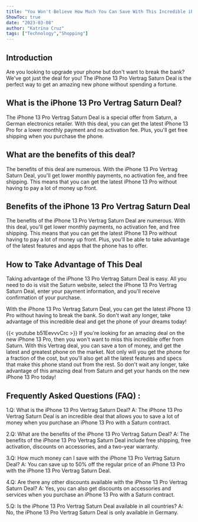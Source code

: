 ```yaml
---
title: "You Won't Believe How Much You Can Save With This Incredible iPhone 13 Pro Vertrag Saturn Deal!"
ShowToc: true 
date: "2023-03-08"
author: "Katrina Cruz" 
tags: ["Technology","Shopping"]
---
```

## Introduction

Are you looking to upgrade your phone but don't want to break the bank? We've got just the deal for you! The iPhone 13 Pro Vertrag Saturn Deal is the perfect way to get an amazing new phone without spending a fortune. 

## What is the iPhone 13 Pro Vertrag Saturn Deal?

The iPhone 13 Pro Vertrag Saturn Deal is a special offer from Saturn, a German electronics retailer. With this deal, you can get the latest iPhone 13 Pro for a lower monthly payment and no activation fee. Plus, you'll get free shipping when you purchase the phone. 

## What are the benefits of this deal?

The benefits of this deal are numerous. With the iPhone 13 Pro Vertrag Saturn Deal, you'll get lower monthly payments, no activation fee, and free shipping. This means that you can get the latest iPhone 13 Pro without having to pay a lot of money up front. 

## Benefits of the iPhone 13 Pro Vertrag Saturn Deal

The benefits of the iPhone 13 Pro Vertrag Saturn Deal are numerous. With this deal, you'll get lower monthly payments, no activation fee, and free shipping. This means that you can get the latest iPhone 13 Pro without having to pay a lot of money up front. Plus, you'll be able to take advantage of the latest features and apps that the phone has to offer. 

## How to Take Advantage of This Deal

Taking advantage of the iPhone 13 Pro Vertrag Saturn Deal is easy. All you need to do is visit the Saturn website, select the iPhone 13 Pro Vertrag Saturn Deal, enter your payment information, and you'll receive confirmation of your purchase. 

With the iPhone 13 Pro Vertrag Saturn Deal, you can get the latest iPhone 13 Pro without having to break the bank. So don't wait any longer, take advantage of this incredible deal and get the phone of your dreams today!

{{< youtube b51EevvvCrc >}} 
If you're looking for an amazing deal on the new iPhone 13 Pro, then you won't want to miss this incredible offer from Saturn. With this Vertrag deal, you can save a ton of money, and get the latest and greatest phone on the market. Not only will you get the phone for a fraction of the cost, but you'll also get all the latest features and specs that make this phone stand out from the rest. So don't wait any longer, take advantage of this amazing deal from Saturn and get your hands on the new iPhone 13 Pro today!

## Frequently Asked Questions (FAQ) :
1.Q: What is the iPhone 13 Pro Vertrag Saturn Deal?
A: The iPhone 13 Pro Vertrag Saturn Deal is an incredible deal that allows you to save a lot of money when you purchase an iPhone 13 Pro with a Saturn contract. 

2.Q: What are the benefits of the iPhone 13 Pro Vertrag Saturn Deal?
A: The benefits of the iPhone 13 Pro Vertrag Saturn Deal include free shipping, free activation, discounts on accessories, and a two-year warranty. 

3.Q: How much money can I save with the iPhone 13 Pro Vertrag Saturn Deal?
A: You can save up to 50% off the regular price of an iPhone 13 Pro with the iPhone 13 Pro Vertrag Saturn Deal. 

4.Q: Are there any other discounts available with the iPhone 13 Pro Vertrag Saturn Deal?
A: Yes, you can also get discounts on accessories and services when you purchase an iPhone 13 Pro with a Saturn contract. 

5.Q: Is the iPhone 13 Pro Vertrag Saturn Deal available in all countries?
A: No, the iPhone 13 Pro Vertrag Saturn Deal is only available in Germany.


